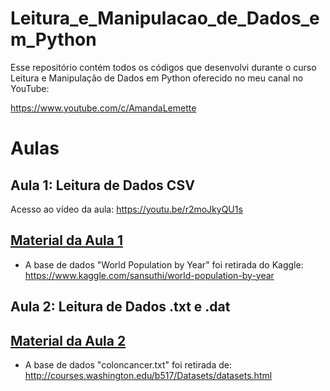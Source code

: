 # Leitura_e_Manipulacao_de_Dados_em_Python

Esse repositório contém todos os códigos que desenvolvi durante o curso Leitura e Manipulação de Dados em Python oferecido no meu canal no YouTube: 

https://www.youtube.com/c/AmandaLemette

# Aulas

## Aula 1: Leitura de Dados CSV

Acesso ao vídeo da aula: https://youtu.be/r2moJkyQU1s
<h2 id="aula1"><a href="https://github.com/amandalemette/Leitura_e_Manipulacao_de_Dados_em_Python/tree/main/Aula1">Material da Aula 1</a></h2>

- A base de dados "World Population by Year" foi retirada do Kaggle: https://www.kaggle.com/sansuthi/world-population-by-year

## Aula 2: Leitura de Dados .txt e .dat

<h2 id="aula2"><a href="https://github.com/amandalemette/Leitura_e_Manipulacao_de_Dados_em_Python/tree/main/Aula2">Material da Aula 2</a></h2>

- A base de dados "coloncancer.txt" foi retirada de: http://courses.washington.edu/b517/Datasets/datasets.html

